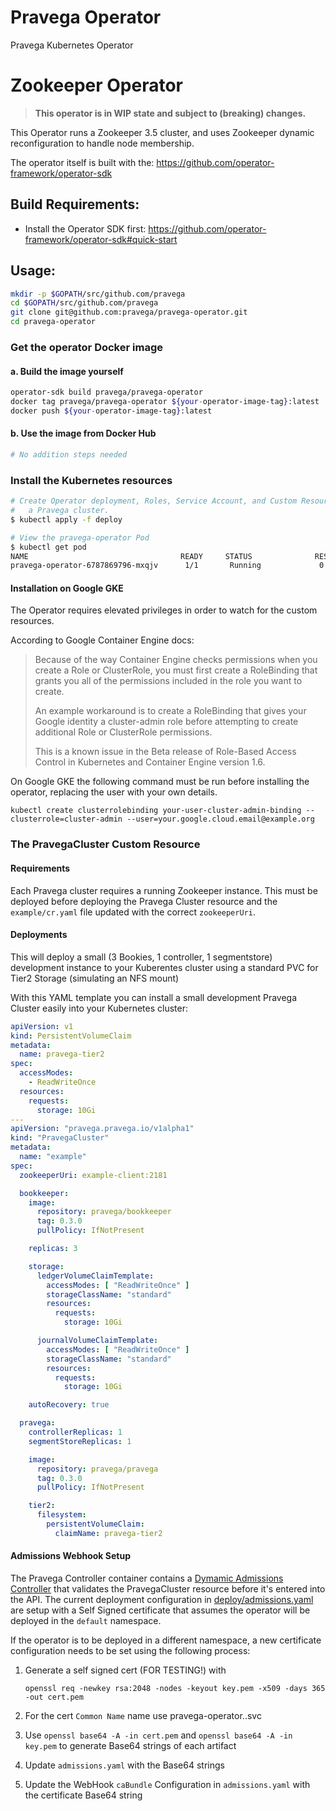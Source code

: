# Pravega Operator

Pravega Kubernetes Operator


# Zookeeper Operator
>**This operator is in WIP state and subject to (breaking) changes.**

This Operator runs a Zookeeper 3.5 cluster, and uses Zookeeper dynamic reconfiguration to handle node membership.

The operator itself is built with the: https://github.com/operator-framework/operator-sdk

## Build Requirements:
 - Install the Operator SDK first: https://github.com/operator-framework/operator-sdk#quick-start

## Usage:

```bash
mkdir -p $GOPATH/src/github.com/pravega
cd $GOPATH/src/github.com/pravega
git clone git@github.com:pravega/pravega-operator.git
cd pravega-operator
```

### Get the operator Docker image

#### a. Build the image yourself

```bash
operator-sdk build pravega/pravega-operator
docker tag pravega/pravega-operator ${your-operator-image-tag}:latest
docker push ${your-operator-image-tag}:latest
```

#### b. Use the image from Docker Hub

```bash
# No addition steps needed
```

### Install the Kubernetes resources

```bash
# Create Operator deployment, Roles, Service Account, and Custom Resource Definition for
#   a Pravega cluster.
$ kubectl apply -f deploy

# View the pravega-operator Pod
$ kubectl get pod
NAME                                  READY     STATUS              RESTARTS   AGE
pravega-operator-6787869796-mxqjv      1/1       Running             0          1m
```

#### Installation on Google GKE
The Operator requires elevated privileges in order to watch for the custom resources.  

According to Google Container Engine docs:
>Because of the way Container Engine checks permissions when you create a Role or ClusterRole, you must first create a RoleBinding that grants you all of the permissions included in the role you want to create.
> 
> An example workaround is to create a RoleBinding that gives your Google identity a cluster-admin role before attempting to create additional Role or ClusterRole permissions.
> 
> This is a known issue in the Beta release of Role-Based Access Control in Kubernetes and Container Engine version 1.6.

On Google GKE the following command must be run before installing the operator, replacing the user with your own details.

```kubectl create clusterrolebinding your-user-cluster-admin-binding --clusterrole=cluster-admin --user=your.google.cloud.email@example.org```

### The PravegaCluster Custom Resource

#### Requirements

Each Pravega cluster requires a running Zookeeper instance.  This must be deployed before deploying the Pravega Cluster
resource and the `example/cr.yaml` file updated with the correct `zookeeperUri`.

#### Deployments
This will deploy a small (3 Bookies, 1 controller, 1 segmentstore) development instance to your Kuberentes cluster using 
a standard PVC for Tier2 Storage (simulating an NFS mount)

With this YAML template you can install a small development Pravega Cluster easily into your Kubernetes cluster:

```yaml
apiVersion: v1
kind: PersistentVolumeClaim
metadata:
  name: pravega-tier2
spec:
  accessModes:
    - ReadWriteOnce
  resources:
    requests:
      storage: 10Gi
---
apiVersion: "pravega.pravega.io/v1alpha1"
kind: "PravegaCluster"
metadata:
  name: "example"
spec:
  zookeeperUri: example-client:2181

  bookkeeper:
    image:
      repository: pravega/bookkeeper
      tag: 0.3.0
      pullPolicy: IfNotPresent

    replicas: 3

    storage:
      ledgerVolumeClaimTemplate:
        accessModes: [ "ReadWriteOnce" ]
        storageClassName: "standard"
        resources:
          requests:
            storage: 10Gi

      journalVolumeClaimTemplate:
        accessModes: [ "ReadWriteOnce" ]
        storageClassName: "standard"
        resources:
          requests:
            storage: 10Gi

    autoRecovery: true

  pravega:
    controllerReplicas: 1
    segmentStoreReplicas: 1

    image:
      repository: pravega/pravega
      tag: 0.3.0
      pullPolicy: IfNotPresent

    tier2:
      filesystem:
        persistentVolumeClaim:
          claimName: pravega-tier2
```

#### Admissions Webhook Setup
The Pravega Controller container contains a [Dymamic Admissions Controller](https://kubernetes.io/docs/reference/access-authn-authz/extensible-admission-controllers/) 
that validates the PravegaCluster resource before it's entered into the API.  The current deployment configuration 
in [deploy/admissions.yaml](deploy/admissions.yaml) are setup with a Self Signed certificate that assumes the operator will 
be deployed in the `default` namespace.

If the operator is to be deployed in a different namespace, a new certificate configuration needs to be set using the 
following process:

1. Generate a self signed cert (FOR TESTING!) with

    `openssl req -newkey rsa:2048 -nodes -keyout key.pem -x509 -days 365 -out cert.pem`
2. For the cert `Common Name` name use pravega-operator.<namespace>.svc
3. Use `openssl base64 -A -in cert.pem` and `openssl base64 -A -in key.pem` to generate Base64 strings of each artifact
4. Update `admissions.yaml` with the Base64 strings
4. Update the WebHook `caBundle` Configuration in `admissions.yaml` with the certificate Base64 string
